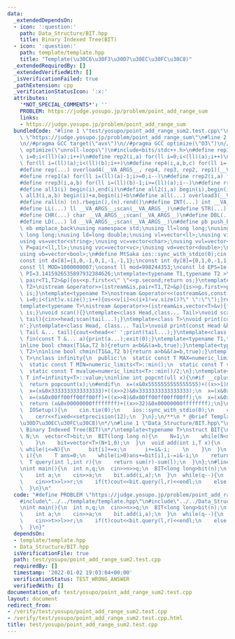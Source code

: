 ```yaml
---
data:
  _extendedDependsOn:
  - icon: ':question:'
    path: Data_Structure/BIT.hpp
    title: Binary Indexed Tree(BIT)
  - icon: ':question:'
    path: template/template.hpp
    title: "Template(\u30C6\u30F3\u30D7\u30EC\u30FC\u30C8)"
  _extendedRequiredBy: []
  _extendedVerifiedWith: []
  _isVerificationFailed: true
  _pathExtension: cpp
  _verificationStatusIcon: ':x:'
  attributes:
    '*NOT_SPECIAL_COMMENTS*': ''
    PROBLEM: https://judge.yosupo.jp/problem/point_add_range_sum
    links:
    - https://judge.yosupo.jp/problem/point_add_range_sum
  bundledCode: "#line 1 \"test/yosupo/point_add_range_sum2.test.cpp\"\n#define PROBLEM\
    \ \"https://judge.yosupo.jp/problem/point_add_range_sum\"\n#line 2 \"template/template.hpp\"\
    \n//#pragma GCC target(\"avx\")\n//#pragma GCC optimize(\"O3\")\n//#pragma GCC\
    \ optimize(\"unroll-loops\")\n#include<bits/stdc++.h>\n#define rep1(a) for(ll\
    \ i=0;i<(ll)(a);i++)\n#define rep2(i,a) for(ll i=0;i<(ll)(a);i++)\n#define rep3(i,a,b)\
    \ for(ll i=(ll)(a);i<(ll)(b);i++)\n#define rep4(i,a,b,c) for(ll i=(ll)(a);i<(ll)(b);i+=(ll)(c))\n\
    #define rep(...) overload4(__VA_ARGS__, rep4, rep3, rep2, rep1)(__VA_ARGS__)\n\
    #define rrep1(a) for(ll i=(ll)(a)-1;i>=0;i--)\n#define rrep2(i,a) for(ll i=(ll)(a)-1;i>=0;i--)\n\
    #define rrep3(i,a,b) for(ll i=(ll)(b)-1;i>=(ll)(a);i--)\n#define rrep(...) overload3(__VA_ARGS__,rrep3,rrep2,rrep1)(__VA_ARGS__)\n\
    #define all1(i) begin(i),end(i)\n#define all2(i,a) begin(i),begin(i)+a\n#define\
    \ all3(i,a,b) begin(i)+a,begin(i)+b\n#define all(...) overload3(__VA_ARGS__,all3,all2,all1)(__VA_ARGS__)\n\
    #define rall(n) (n).rbegin(),(n).rend()\n#define INT(...) int __VA_ARGS__;scan(__VA_ARGS__)\n\
    #define LL(...) ll __VA_ARGS__;scan(__VA_ARGS__)\n#define STR(...) string __VA_ARGS__;scan(__VA_ARGS__)\n\
    #define CHR(...) char __VA_ARGS__;scan(__VA_ARGS__)\n#define DBL(...) double __VA_ARGS__;scan(__VA_ARGS__)\n\
    #define LD(...) ld __VA_ARGS__;scan(__VA_ARGS__)\n#define pb push_back\n#define\
    \ eb emplace_back\nusing namespace std;\nusing ll=long long;\nusing ull=unsigned\
    \ long long;\nusing ld=long double;\nusing vl=vector<ll>;\nusing vi=vector<int>;\n\
    using vs=vector<string>;\nusing vc=vector<char>;\nusing vvl=vector<vl>;\nusing\
    \ P=pair<ll,ll>;\nusing vvc=vector<vc>;\nusing vd=vector<double>;\nusing vp=vector<P>;\n\
    using vb=vector<bool>;\n#define MtSaka ios::sync_with_stdio(0);cin.tie(0);cout<<fixed<<setprecision(12)\n\
    const int dx[8]={1,0,-1,0,1,-1,-1,1};\nconst int dy[8]={0,1,0,-1,1,1,-1,-1};\n\
    const ll MOD=1000000007;\nconst ll mod=998244353;\nconst ld EPS=1e-8;\nconst ld\
    \ PI=3.1415926535897932384626;\ntemplate<typename T1,typename T2 >\nostream &operator<<(ostream&os,const\
    \ pair<T1,T2>&p){os<<p.first<<\" \"<<p.second;return os;}\ntemplate<typename T1,typename\
    \ T2>\nistream &operator>>(istream&is,pair<T1,T2>&p){is>>p.first>>p.second;return\
    \ is;}\ntemplate<typename T>\nostream &operator<<(ostream&os,const vector<T>&v){for(int\
    \ i=0;i<(int)v.size();i++){os<<v[i]<<(i+1!=v.size()?\" \":\"\");}return os;}\n\
    template<typename T>\nistream &operator>>(istream&is,vector<T>&v){for(T &in:v){is>>in;}return\
    \ is;}\nvoid scan(){}\ntemplate<class Head,class... Tail>\nvoid scan(Head&head,Tail&...\
    \ tail){cin>>head;scan(tail...);}\ntemplate<class T>\nvoid print(const T &t){cout<<t<<'\\\
    n';}\ntemplate<class Head, class... Tail>\nvoid print(const Head &head, const\
    \ Tail &... tail){cout<<head<<' ';print(tail...);}\ntemplate<class... T>\nvoid\
    \ fin(const T &... a){print(a...);exit(0);}\ntemplate<typename T1,typename T2>\n\
    inline bool chmax(T1&a,T2 b){return a<b&&(a=b,true);}\ntemplate<typename T1,typename\
    \ T2>\ninline bool chmin(T1&a,T2 b){return a>b&&(a=b,true);}\ntemplate<typename\
    \ T>\nclass infinity{\n  public:\n  static const T MAX=numeric_limits<T>::max();\n\
    \  static const T MIN=numeric_limits<T>::min();\n  static const T value=numeric_limits<T>::max()/2;\n\
    \  static const T mvalue=numeric_limits<T>::min()/2;\n};\ntemplate<typename T>const\
    \ T inf=infinity<T>::value;\ninline int popcnt(ull x){\n#if __cplusplus>=202002L\n\
    \  return popcount(x);\n#endif\n  x=(x&0x5555555555555555)+((x>>1)&0x5555555555555555);\n\
    \  x=(x&0x3333333333333333)+((x>>2)&0x3333333333333333);\n  x=(x&0x0f0f0f0f0f0f0f0f)+((x>>4)&0x0f0f0f0f0f0f0f0f);\n\
    \  x=(x&0x00ff00ff00ff00ff)+((x>>8)&0x00ff00ff00ff00ff);\n  x=(x&0x0000ffff0000ffff)+((x>>16)&0x0000ffff0000ffff);\n\
    \  return (x&0x00000000ffffffff)+((x>>32)&0x00000000ffffffff);\n}\nstruct IOSetup{\n\
    \  IOSetup(){\n    cin.tie(0);\n    ios::sync_with_stdio(0);\n    cout<<fixed<<setprecision(12);\n\
    \    cerr<<fixed<<setprecision(12);\n  }\n};\n/**\n * @brief Template(\u30C6\u30F3\
    \u30D7\u30EC\u30FC\u30C8)\n*/\n#line 1 \"Data_Structure/BIT.hpp\"\n/**\n * @brief\
    \ Binary Indexed Tree(BIT)\n*/\ntemplate<typename T>\nstruct BIT{\n  long long\
    \ N;\n  vector<T>bit;\n  BIT(long long n){\n    N=1;\n    while(N<n){\n      N*=2;\n\
    \    }\n    bit=vector<T>(N+1,0);\n  }\n  void add(int i,T x){\n    i++;\n   \
    \ while(i<=N){\n      bit[i]+=x;\n      i+=i&-i;    \n    }\n  }\n  T sum(int\
    \ i){\n    T ans=0;\n    while(i>0)ans+=bit[i],i-=i&-i;\n    return ans;\n  }\n\
    \  T query(int l,int r){\n    return sum(r)-sum(l);\n  }\n};\n#line 4 \"test/yosupo/point_add_range_sum2.test.cpp\"\
    \nint main(){\n  int n,q;\n  cin>>n>>q;\n  BIT<long long>bit(n);\n  for(int i=0;i<n;i++){\n\
    \    int a;\n    cin>>a;\n    bit.add(i,a);\n  }\n  while(q--){\n    int t,l,r;\n\
    \    cin>>t>>l>>r;\n    if(t)cout<<bit.query(l,r)<<endl;\n    else bit.add(l,r);\n\
    \  }\n}\n"
  code: "#define PROBLEM \"https://judge.yosupo.jp/problem/point_add_range_sum\"\n\
    #include\"../../template/template.hpp\"\n#include\"../../Data_Structure/BIT.hpp\"\
    \nint main(){\n  int n,q;\n  cin>>n>>q;\n  BIT<long long>bit(n);\n  for(int i=0;i<n;i++){\n\
    \    int a;\n    cin>>a;\n    bit.add(i,a);\n  }\n  while(q--){\n    int t,l,r;\n\
    \    cin>>t>>l>>r;\n    if(t)cout<<bit.query(l,r)<<endl;\n    else bit.add(l,r);\n\
    \  }\n}"
  dependsOn:
  - template/template.hpp
  - Data_Structure/BIT.hpp
  isVerificationFile: true
  path: test/yosupo/point_add_range_sum2.test.cpp
  requiredBy: []
  timestamp: '2022-01-02 19:03:04+00:00'
  verificationStatus: TEST_WRONG_ANSWER
  verifiedWith: []
documentation_of: test/yosupo/point_add_range_sum2.test.cpp
layout: document
redirect_from:
- /verify/test/yosupo/point_add_range_sum2.test.cpp
- /verify/test/yosupo/point_add_range_sum2.test.cpp.html
title: test/yosupo/point_add_range_sum2.test.cpp
---
```

